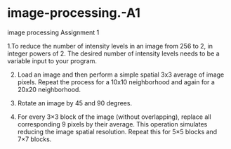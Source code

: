 # image-processing.-A1
image processing Assignment 1

1.To reduce the number of intensity levels in an image from 256 to 2, in integer powers of 2. The desired number of intensity levels needs to be a variable input to your program.

2. Load an image and then perform a simple spatial 3x3 average of image pixels. Repeat the process for a 10x10 neighborhood and again for a 20x20 neighborhood.

3. Rotate an image by 45 and 90 degrees.

4. For every 3×3 block of the image (without overlapping), replace all corresponding 9 pixels by their average. This operation simulates reducing the image spatial resolution. Repeat this for 5×5 blocks and 7×7 blocks.
